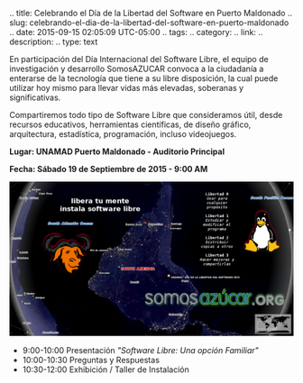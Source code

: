 .. title: Celebrando el Día de la Libertad del Software en Puerto Maldonado
.. slug: celebrando-el-dia-de-la-libertad-del-software-en-puerto-maldonado
.. date: 2015-09-15 02:05:09 UTC-05:00
.. tags: 
.. category: 
.. link: 
.. description: 
.. type: text

En participación del Día Internacional del Software Libre, el equipo de investigación y desarrollo SomosAZUCAR convoca a la ciudadanía a enterarse de la tecnología que tiene a su libre disposición, la cual puede utilizar hoy mismo para llevar vidas más elevadas, soberanas y significativas.

Compartiremos todo tipo de Software Libre que consideramos útil, desde recursos educativos, herramientas científicas, de diseño gráfico, arquitectura, estadística, programación, incluso videojuegos.

**Lugar: UNAMAD Puerto Maldonado - Auditorio Principal**

**Fecha: Sábado 19 de Septiembre de 2015 - 9:00 AM**

![Software Freedom Day 2015 Puerto Maldonado](/galleries/Eventos/afiche_sfd2015_pto.png)

 - 9:00-10:00 Presentación *"Software Libre: Una opción Familiar"*
 - 10:00-10:30 Preguntas y Respuestas
 - 10:30-12:00 Exhibición / Taller de Instalación
